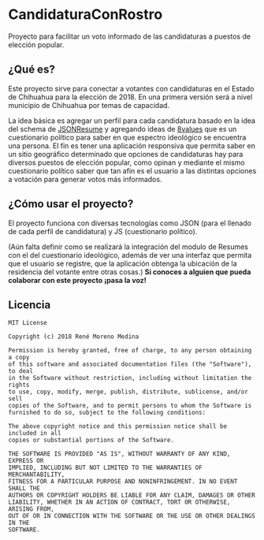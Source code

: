 # CandidaturaConRostro

Proyecto para facilitar un voto informado de las candidaturas a puestos de elección popular.

¿Qué es?
---

Este proyecto sirve para conectar a votantes con candidaturas en el Estado de Chihuahua para la elección de 2018. En una primera versión será a nivel municipio de Chihuahua por temas de capacidad.

La idea básica es agregar un perfil para cada candidatura basado en la idea del schema de [JSONResume](https://github.com/jsonresume "JSONResume") y agregando ideas de [8values](https://github.com/8values/8values.github.io "8values") que es un cuestionario político para saber en que espectro ideológico se encuentra una persona. El fin es tener una aplicación responsiva que permita saber en un sitio geográfico determinado que opciones de candidaturas hay para diversos puestos de elección popular, como opinan y mediante el mismo cuestionario político saber que tan afin es el usuario a las distintas opciones a votación para generar votos más informados.

¿Cómo usar el proyecto?
---

El proyecto funciona con diversas tecnologías como JSON (para el llenado de cada perfil de candidatura) y JS (cuestionario político). 

(Aún falta definir como se realizará la integración del modulo de Resumes con el del cuestionario ideológico, además de ver una interfaz que permita que el usuario se registre, que la aplicación obtenga la ubicación de la residencia del votante entre otras cosas.) **Si conoces a alguien que pueda colaborar con este proyecto ¡pasa la voz!**

Licencia
---

```
MIT License

Copyright (c) 2018 René Moreno Medina

Permission is hereby granted, free of charge, to any person obtaining a copy
of this software and associated documentation files (the "Software"), to deal
in the Software without restriction, including without limitation the rights
to use, copy, modify, merge, publish, distribute, sublicense, and/or sell
copies of the Software, and to permit persons to whom the Software is
furnished to do so, subject to the following conditions:

The above copyright notice and this permission notice shall be included in all
copies or substantial portions of the Software.

THE SOFTWARE IS PROVIDED "AS IS", WITHOUT WARRANTY OF ANY KIND, EXPRESS OR
IMPLIED, INCLUDING BUT NOT LIMITED TO THE WARRANTIES OF MERCHANTABILITY,
FITNESS FOR A PARTICULAR PURPOSE AND NONINFRINGEMENT. IN NO EVENT SHALL THE
AUTHORS OR COPYRIGHT HOLDERS BE LIABLE FOR ANY CLAIM, DAMAGES OR OTHER
LIABILITY, WHETHER IN AN ACTION OF CONTRACT, TORT OR OTHERWISE, ARISING FROM,
OUT OF OR IN CONNECTION WITH THE SOFTWARE OR THE USE OR OTHER DEALINGS IN THE
SOFTWARE.
```
